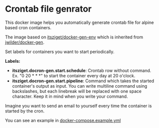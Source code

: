 # Crontab file genrator

This docker image helps you automatically generate crontab file for alpine based cron containers.

The image based on [itsziget/docker-gen-env](https://hub.docker.com/r/itsziget/docker-gen-env) which is inherited from [jwilder/docker-gen](https://hub.docker.com/r/jwilder/docker-gen).

Set labels for containers you want to start periodically. 

**Labels:**

- **itsziget.docron-gen.start.schedule**: Crontab row without command. Ex. "0 20 * * *" to start the container every day at 20 o'clock.
- **itsziget.docron-gen.start.pipeline**: Command which takes the started container's output as input. You can write multiline command using backslashes, but each linebreak will be replaced with one space character. Keep it in mind when you write your command.

Imagine you want to send an email to yourself every time the container is started by the cron. 

You can see an example in [docker-compose.example.yml](https://github.com/itsziget/docron-gen/blob/master/docker-compose.example.yml)